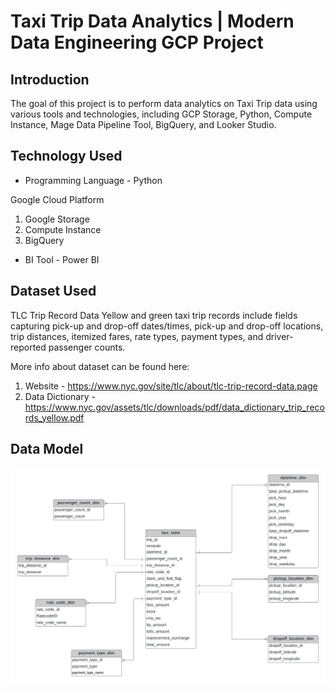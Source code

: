# Taxi Trip Data Analytics | Modern Data Engineering GCP Project

## Introduction

The goal of this project is to perform data analytics on Taxi Trip data using various tools and technologies, including GCP Storage, Python, Compute Instance, Mage Data Pipeline Tool, BigQuery, and Looker Studio.



## Technology Used
- Programming Language - Python

Google Cloud Platform
1. Google Storage
2. Compute Instance 
3. BigQuery

- BI Tool - Power BI




## Dataset Used
TLC Trip Record Data
Yellow and green taxi trip records include fields capturing pick-up and drop-off dates/times, pick-up and drop-off locations, trip distances, itemized fares, rate types, payment types, and driver-reported passenger counts. 



More info about dataset can be found here:
1. Website - https://www.nyc.gov/site/tlc/about/tlc-trip-record-data.page
2. Data Dictionary - https://www.nyc.gov/assets/tlc/downloads/pdf/data_dictionary_trip_records_yellow.pdf

## Data Model
<img src="data_model.jpeg">


